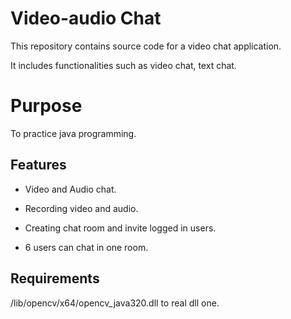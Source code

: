 # Video-audio Chat

This repository contains source code for a video chat application.

It includes functionalities such as video chat, text chat.

# Purpose
To practice java programming.

## Features

- Video and Audio chat.
  
- Recording video and audio.
  
- Creating chat room and invite logged in users.
  
- 6 users can chat in one room.
  

## Requirements

/lib/opencv/x64/opencv_java320.dll to real dll one.
